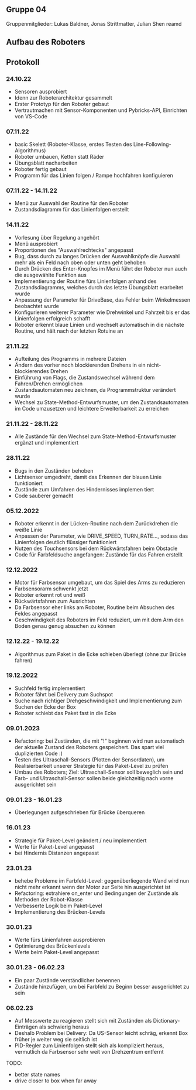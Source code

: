 ## Gruppe 04
Gruppenmitglieder: Lukas Baldner, Jonas Strittmatter, Julian Shen
reamd
## Aufbau des Roboters


## Protokoll

### 24.10.22
- Sensoren ausprobiert
- Idenn zur Roboterarchitektur gesammelt
- Erster Prototyp für den Roboter gebaut
- Vertrautmachen mit Sensor-Komponenten und Pybricks-API, Einrichten von VS-Code

### 07.11.22
- basic Skelett (Roboter-Klasse, erstes Testen des Line-Following-Algorithmus)
- Roboter umbauen, Ketten statt Räder
- Übungsblatt nacharbeiten
- Roboter fertig gebaut
- Programm für das Linien folgen / Rampe hochfahren konfiguieren

### 07.11.22 - 14.11.22
- Menü zur Auswahl der Routine für den Roboter
- Zustandsdiagramm für das Linienfolgen erstellt

### 14.11.22
- Vorlesung über Regelung angehört
- Menü ausprobiert
- Proportionen des "Auswahlrechtecks" angepasst
- Bug, dass durch zu langes Drücken der Auswahlknöpfe die Auswahl mehr als ein Feld nach oben oder unten geht behoben
- Durch Drücken des Enter-Knopfes im Menü führt der Roboter nun auch die ausgewählte Funktion aus
- Implementierung der Routine fürs Linienfolgen anhand des Zustandsdiagramms, welches durch das letzte Übungsblatt erarbeitet wurde
- Anpassung der Parameter für DriveBase, das Fehler beim Winkelmessen beobachtet wurde
- Konfigurieren weiterer Parameter wie Drehwinkel und Fahrzeit bis er das Linienfolgen erfolgreich schafft
- Roboter erkennt blaue Linien und wechselt automatisch in die nächste Routine, und hält nach der letzten Rotuine an

### 21.11.22
- Aufteilung des Programms in mehrere Dateien
- Ändern des vorher noch blockierenden Drehens in ein nicht-blockierendes Drehen
- Einführung von Flags, die Zustandswechsel während dem Fahren/Drehen ermöglichen
- Zustandsautomaten neu zeichnen, da Programmstruktur verändert wurde
- Wechsel zu State-Method-Entwurfsmuster, um den Zustandsautomaten im Code umzusetzen und leichtere Erweiterbarkeit zu erreichen

### 21.11.22 - 28.11.22
- Alle Zustände für den Wechsel zum State-Method-Entwurfsmuster ergänzt und implementiert

### 28.11.22
- Bugs in den Zuständen behoben
- Lichtsensor umgedreht, damit das Erkennen der blauen Linie funktioniert
- Zustände zum Umfahren des Hindernisses implemen tiert
- Code sauberer gemacht

### 05.12.2022
- Roboter erkennt in der Lücken-Routine nach dem Zurückdrehen die weiße Linie
- Anpassen der Parameter, wie DRIVE_SPEED, TURN_RATE..., sodass das Linienfolgen deutlich flüssiger funktioniert
- Nutzen des Touchsensors bei dem Rückwärtsfahren beim Obstacle
- Code für Farbfeldsuche angefangen: Zustände für das Fahren erstellt

### 12.12.2022
- Motor für Farbsensor umgebaut, um das Spiel des Arms zu reduzieren
- Farbsensorarm schwenkt jetzt
- Roboter erkennt rot und weiß
- Rückwärtsfahren zum Ausrichten
- Da Farbsensor eher links am Roboter, Routine beim Absuchen des Feldes angepasst
- Geschwindigkeit des Roboters im Feld reduziert, um mit dem Arm den Boden genau genug absuchen zu können

### 12.12.22 - 19.12.22
- Algorithmus zum Paket in die Ecke schieben überlegt (ohne zur Brücke fahren)

### 19.12.2022
- Suchfeld fertig implementiert
- Roboter fährt bei Delivery zum Suchspot
- Suche nach richtiger Drehgeschwindigkeit und Implementierung zum Suchen der Ecke der Box
- Roboter schiebt das Paket fast in die Ecke

### 09.01.2023
- Refactoring: bei Zuständen, die mit "!" beginnen wird nun automatisch der aktuelle
  Zustand des Roboters gespeichert. Das spart viel duplizierten Code :)
- Testen des Ultraschall-Sensors (Plotten der Sensordaten), um Realisierbarkeit unserer
  Strategie für das Paket-Level zu prüfen
- Umbau des Roboters; Ziel: Ultraschall-Sensor soll beweglich sein und Farb- und
  Ultraschall-Sensor sollen beide gleichzeitig nach vorne ausgerichtet sein

### 09.01.23 - 16.01.23
- Überlegungen aufgeschrieben für Brücke überqueren

### 16.01.23
- Strategie für Paket-Level geändert / neu implementiert
- Werte für Paket-Level angepasst
- bei Hindernis Distanzen angepasst

### 23.01.23
- behebe Probleme im Farbfeld-Level: gegenüberliegende Wand wird nun nicht mehr erkannt
  wenn der Motor zur Seite hin ausgerichtet ist
- Refactoring: extrahiere on_enter und Bedingungen der Zustände als Methoden der
  Robot-Klasse
- Verbesserte Logik beim Paket-Level
- Implementierung des Brücken-Levels

### 30.01.23
- Werte fürs Linienfahren ausprobieren
- Optimierung des Brückenlevels
- Werte beim Paket-Level angepasst

### 30.01.23 - 06.02.23
- Ein paar Zustände verständlicher benennen
- Zustände hinzufügen, um bei Farbfeld zu Beginn besser ausgerichtet zu sein

### 06.02.23
- Auf Messwerte zu reagieren stellt sich mit Zuständen als Dictionary-Einträgen als schwierig heraus
- Deshalb Problem bei Delivery: Da US-Sensor leicht schräg, erkennt Box früher je weiter weg sie seitlich ist
- PID-Regler zum Linienfolgen stellt sich als kompliziert heraus, vermutlich da Farbsensor sehr weit von Drehzentrum entfernt


TODO:
- better state names
- drive closer to box when far away
